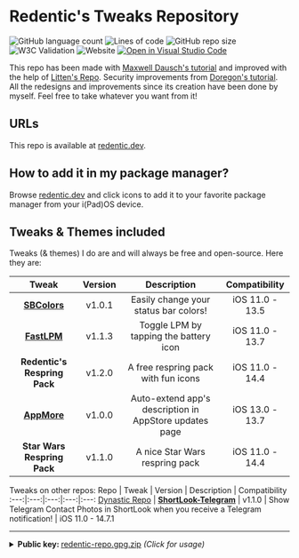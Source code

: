 # Redentic's Tweaks Repository
![GitHub language count](https://img.shields.io/github/languages/count/RedenticDev/Repo)
![Lines of code](https://img.shields.io/tokei/lines/github/RedenticDev/Repo)
![GitHub repo size](https://img.shields.io/github/repo-size/RedenticDev/Repo)
![W3C Validation](https://img.shields.io/w3c-validation/default?targetUrl=https%3A%2F%2Fredentic.dev)
![Website](https://img.shields.io/website?down_color=red&down_message=offline&up_color=green&up_message=online&url=https%3A%2F%2Fredentic.dev)
[![Open in Visual Studio Code](https://open.vscode.dev/badges/open-in-vscode.svg)](https://open.vscode.dev/RedenticDev/Repo)

This repo has been made with [Maxwell Dausch's tutorial](https://github.com/MDausch/Example-Cydia-Repository) and improved with the help of [Litten's Repo](https://github.com/schneelittchen/Repository). Security improvements from [Doregon's tutorial](https://github.com/Doregon/signing-apt-repo-faq).  
All the redesigns and improvements since its creation have been done by myself. Feel free to take whatever you want from it!

## URLs
This repo is available at [redentic.dev](https://redentic.dev).

## How to add it in my package manager?
Browse [redentic.dev](https://redentic.dev) and click icons to add it to your favorite package manager from your i(Pad)OS device.

## Tweaks & Themes included
Tweaks (& themes) I do are and will always be free and open-source. Here they are:

Tweak | Version | Description | Compatibility
:---:|:---:|:---:|:---:
**[SBColors](https://github.com/RedenticDev/SBColors)** | v1.0.1 | Easily change your status bar colors! | iOS 11.0 - 13.5
**[FastLPM](https://github.com/RedenticDev/FastLPM)** | v1.1.3 | Toggle LPM by tapping the battery icon | iOS 11.0 - 13.7
**Redentic's Respring Pack** | v1.2.0 | A free respring pack with fun icons | iOS 11.0 - 14.4
**[AppMore](https://github.com/RedenticDev/AppMore)** | v1.0.0 | Auto-extend app's description in AppStore updates page | iOS 13.0 - 13.7
**Star Wars Respring Pack** | v1.1.0 | A nice Star Wars respring pack | iOS 11.0 - 14.4

Tweaks on other repos:
Repo | Tweak | Version | Description | Compatibility
:---:|:---:|:---:|:---:|:---:
[Dynastic Repo](https://repo.dynastic.co/package/shortlook-telegram) | **[ShortLook-Telegram](https://github.com/RedenticDev/ShortLook-Telegram)** | v1.1.0 | Show Telegram Contact Photos in ShortLook when you receive a Telegram notification! | iOS 11.0 - 14.7.1

---
<details>
  <summary><strong>Public key: </strong><a href="https://github.com/RedenticDev/Repo/files/6986250/redentic-repo.gpg.zip">redentic-repo.gpg.zip</a> <em>(Click for usage)</em></summary>
  <br/>
  Here is how to use a public GPG key for a Cydia repository:
  <ol>
    <li>Download and unzip the key</li>
    <li>
      On iOS:
      <ul>
        <li>Move it to <code>/etc/apt/trusted.gpg.d/</code></li>
      </ul>
      On macOS:
      <ul>
        <li>Install <a href="https://github.com/ProcursusTeam/Procursus/wiki/Building-on-iOS-and-macOS" target="_blank">Procursus</a></li>
        <li>Move the key to <code>/opt/procursus/etc/apt/trusted.gpg.d/</code></li>
      </ul>
    </li>
    <li>Refresh your sources, no error should occur. If there is any, there might be a security issue.<br />Please report me if any <em>GPG error</em> occurs, like <code>BADSIG</code> or <code>NO_PUBKEY</code>.</li>
  </ol>
  <blockquote>Note: My key (this file) is already included in Procursus keyring, refreshing your sources in Sileo should be the only step needed.</blockquote>
</details>
